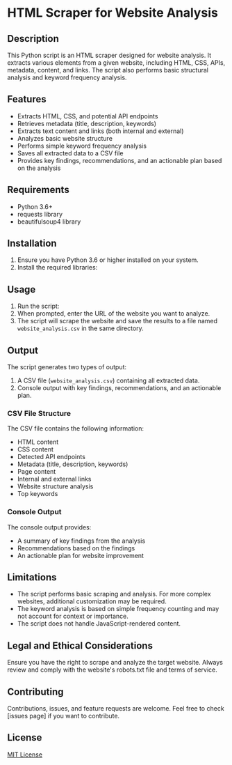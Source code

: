 # HTML Scraper for Website Analysis

## Description

This Python script is an HTML scraper designed for website analysis. It extracts various elements from a given website, including HTML, CSS, APIs, metadata, content, and links. The script also performs basic structural analysis and keyword frequency analysis.

## Features

- Extracts HTML, CSS, and potential API endpoints
- Retrieves metadata (title, description, keywords)
- Extracts text content and links (both internal and external)
- Analyzes basic website structure
- Performs simple keyword frequency analysis
- Saves all extracted data to a CSV file
- Provides key findings, recommendations, and an actionable plan based on the analysis

## Requirements

- Python 3.6+
- requests library
- beautifulsoup4 library

## Installation

1. Ensure you have Python 3.6 or higher installed on your system.
2. Install the required libraries:

## Usage

1. Run the script:
2. When prompted, enter the URL of the website you want to analyze.
3. The script will scrape the website and save the results to a file named `website_analysis.csv` in the same directory.

## Output

The script generates two types of output:

1. A CSV file (`website_analysis.csv`) containing all extracted data.
2. Console output with key findings, recommendations, and an actionable plan.

### CSV File Structure

The CSV file contains the following information:

- HTML content
- CSS content
- Detected API endpoints
- Metadata (title, description, keywords)
- Page content
- Internal and external links
- Website structure analysis
- Top keywords

### Console Output

The console output provides:

- A summary of key findings from the analysis
- Recommendations based on the findings
- An actionable plan for website improvement

## Limitations

- The script performs basic scraping and analysis. For more complex websites, additional customization may be required.
- The keyword analysis is based on simple frequency counting and may not account for context or importance.
- The script does not handle JavaScript-rendered content.

## Legal and Ethical Considerations

Ensure you have the right to scrape and analyze the target website. Always review and comply with the website's robots.txt file and terms of service.

## Contributing

Contributions, issues, and feature requests are welcome. Feel free to check [issues page] if you want to contribute.

## License

[MIT License](https://opensource.org/licenses/MIT)
